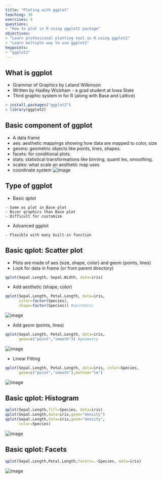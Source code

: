 ```yaml
---
title: "Ploting with ggplot"
teaching: 30
exercises: 0
questions:
- "How to plot in R using ggplot2 package"
objectives:
- "Learn professional plotting tool in R using ggplot2"
- "Learn multiple way to use ggplot2"
keypoints:
- "ggplot2"
---
```


## What is ggplot
- Grammar of Graphics by Leland Wilkinson
- Written by Hadley Wickham - a grad student at Iowa State
- Third graphic system in for R (along with Base and Lattice)
```r
> install.packages("ggplot2")
> library(ggplot2)
```

## Basic component of ggplot
- A data frame
- aes: aesthetic mappings showing how data are mapped to color, size
- geoms: geometric objects like points, lines, shapes.
- facets: for conditional plots.
- stats: statistical transformations like binning, quanti les, smoothing.
- scales: what scale an aesthetic map uses
- coordinate system
![image](https://user-images.githubusercontent.com/43855029/114095124-0fed0600-988b-11eb-924c-868236195c2a.png)

## Type of ggplot
* Basic qplot
```
- Same as plot in Base plot
- Nicer graphics than Base plot
- Difficult for customize
```
* Advanced ggplot
```
- Flexible with many built-in function
```

## Basic qplot: Scatter plot
- Plots are made of aes (size, shape, color) and geom (points, lines)
- Look for data in frame (or from parent directory)
```r
qplot(Sepal.Length, Sepal.Width, data=iris)
```
- Add aesthetic (shape, color)
```r
qplot(Sepal.Length, Petal.Length, data=iris,
      color=factor(Species),
      shape=factor(Species)) #aesthetic
```
![image](https://user-images.githubusercontent.com/43855029/114095545-8ab62100-988b-11eb-8383-38d4a0802423.png)
- Add geom (points, lines)
```r
qplot(Sepal.Length, Petal.Length, data=iris,
      geom=c("point","smooth")) #geometry
```
![image](https://user-images.githubusercontent.com/43855029/114095674-b507de80-988b-11eb-8a9f-852ed19ed08a.png)

- Linear Fitting
```r
qplot(Sepal.Length, Petal.Length, data=iris, color=Species,
      geom=c("point","smooth"),method="lm")
```
![image](https://user-images.githubusercontent.com/43855029/114095642-aae5e000-988b-11eb-925b-91336205073d.png)

## Basic qplot: Histogram
```r
qplot(Sepal.Length,fill=Species, data=iris)
qplot(Sepal.Length,data=iris,geom="density")
qplot(Sepal.Length,data=iris,geom="density",
      color=Species)
```
![image](https://user-images.githubusercontent.com/43855029/114096068-3c555200-988c-11eb-849a-1332fcf7c8f5.png)

## Basic qplot: Facets
```r
qplot(Sepal.Length,Petal.Length,facets=.~Species, data=iris)
```
![image](https://user-images.githubusercontent.com/43855029/114096115-4d9e5e80-988c-11eb-8b75-c2a4d88282da.png)



